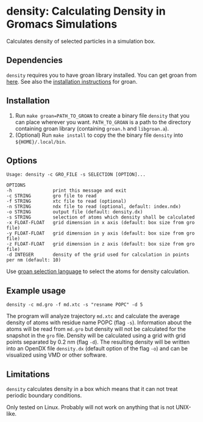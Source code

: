 # density: Calculating Density in Gromacs Simulations

Calculates density of selected particles in a simulation box.

## Dependencies

`density` requires you to have groan library installed. You can get groan from [here](https://github.com/Ladme/groan). See also the [installation instructions](https://github.com/Ladme/groan#installing) for groan.

## Installation

1) Run `make groan=PATH_TO_GROAN` to create a binary file `density` that you can place wherever you want. `PATH_TO_GROAN` is a path to the directory containing groan library (containing `groan.h` and `libgroan.a`).
2) (Optional) Run `make install` to copy the the binary file `density` into `${HOME}/.local/bin`.

## Options

```
Usage: density -c GRO_FILE -s SELECTION [OPTION]...

OPTIONS
-h               print this message and exit
-c STRING        gro file to read
-f STRING        xtc file to read (optional)
-n STRING        ndx file to read (optional, default: index.ndx)
-o STRING        output file (default: density.dx)
-s STRING        selection of atoms which density shall be calculated
-x FLOAT-FLOAT   grid dimension in x axis (default: box size from gro file)
-y FLOAT-FLOAT   grid dimension in y axis (default: box size from gro file)
-z FLOAT-FLOAT   grid dimension in z axis (default: box size from gro file)
-d INTEGER       density of the grid used for calculation in points per nm (default: 10)
```

Use [groan selection language](https://github.com/Ladme/groan#groan-selection-language) to select the atoms for density calculation.

## Example usage

```
density -c md.gro -f md.xtc -s "resname POPC" -d 5
```

The program will analyze trajectory `md.xtc` and calculate the average density of atoms with residue name POPC (flag `-s`). Information about the atoms will be read from `md.gro` but density will not be calculated for the snapshot in the `gro` file. Density will be calculated using a grid with grid points separated by 0.2 nm (flag `-d`). The resulting density will be written into an OpenDX file `density.dx` (default option of the flag `-o`) and can be visualized using VMD or other software.

## Limitations

`density` calculates density in a box which means that it can not treat periodic boundary conditions.

Only tested on Linux. Probably will not work on anything that is not UNIX-like.
